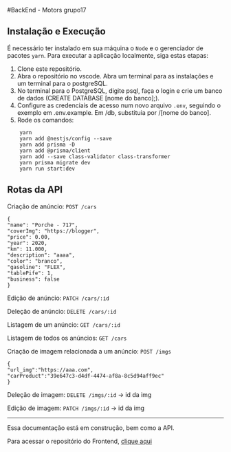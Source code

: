 #BackEnd - Motors grupo17

## Instalação e Execução

É necessário ter instalado em sua máquina o `Node` e o gerenciador de pacotes `yarn`.
Para executar a aplicação localmente, siga estas etapas:

1. Clone este repositório.
2. Abra o repositório no vscode. Abra um terminal para as instalações e um terminal para o postgreSQL.
3. No terminal para o PostgreSQL, digite psql, faça o login e crie um banco de dados (CREATE DATABASE [nome do banco];).
4. Configure as credenciais de acesso num novo arquivo `.env`, seguindo o exemplo em .env.example. Em /db, substituia por /[nome do banco].
5. Rode os comandos:

```
    yarn
    yarn add @nestjs/config --save
    yarn add prisma -D
    yarn add @prisma/client
    yarn add --save class-validator class-transformer
    yarn prisma migrate dev
    yarn run start:dev
```

## Rotas da API

Criação de anúncio: `POST /cars`

```
{
"name": "Porche - 717",
"coverImg": "https://blogger",
"price": 0.00,
"year": 2020,
"km": 11.000,
"description": "aaaa",
"color": "branco",
"gasoline": "FLEX",
"tablePife": 1,
"business": false
}
```

Edição de anúncio: `PATCH /cars/:id`

Deleção de anúncio: `DELETE /cars/:id`

Listagem de um anúncio: `GET /cars/:id`

Listagem de todos os anúncios: `GET /cars`

Criação de imagem relacionada a um anúncio: `POST /imgs`

```
{
"url_img":"https://aaa.com",
"carProduct":"39e647c3-d4df-4474-af8a-8c5d94aff9ec"
}
```

Deleção de imagem: `DELETE /imgs/:id` -> id da img

Edição de imagem: `PATCH /imgs/:id` -> id da img

---

Essa documentação está em construção, bem como a API.

Para acessar o repositório do Frontend, <a href="https://github.com/motors-shop-kenzie/motors-shop-FrontEnd" target="_blank">clique aqui</a>
